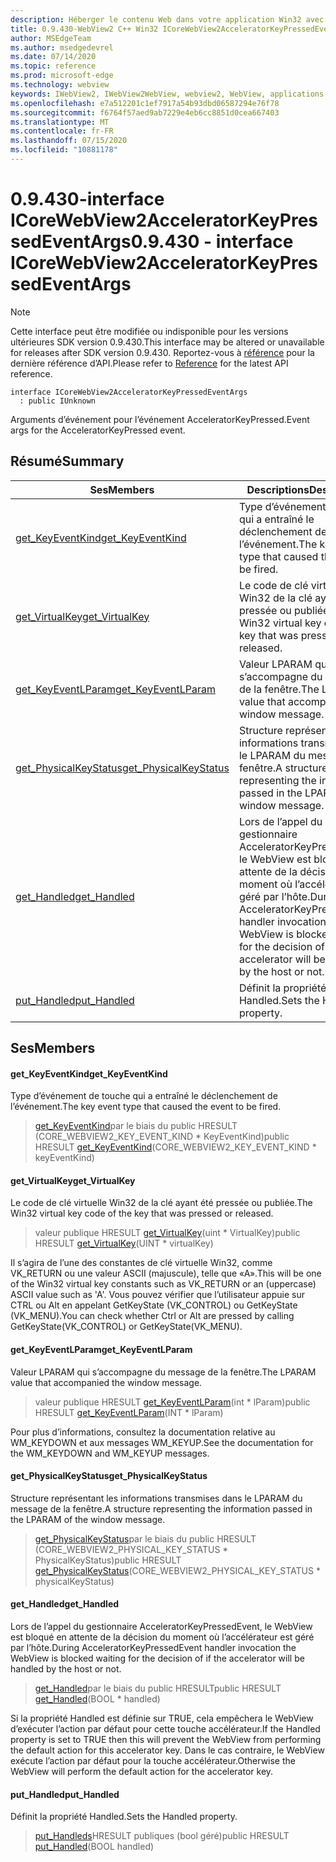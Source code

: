 ```yaml
---
description: Héberger le contenu Web dans votre application Win32 avec le contrôle Microsoft Edge WebView2
title: 0.9.430-WebView2 C++ Win32 ICoreWebView2AcceleratorKeyPressedEventArgs
author: MSEdgeTeam
ms.author: msedgedevrel
ms.date: 07/14/2020
ms.topic: reference
ms.prod: microsoft-edge
ms.technology: webview
keywords: IWebView2, IWebView2WebView, webview2, WebView, applications Win32, Win32, Edge, ICoreWebView2, ICoreWebView2Host, contrôle de navigateur, html Edge
ms.openlocfilehash: e7a512201c1ef7917a54b93dbd06587294e76f78
ms.sourcegitcommit: f6764f57aed9ab7229e4eb6cc8851d0cea667403
ms.translationtype: MT
ms.contentlocale: fr-FR
ms.lasthandoff: 07/15/2020
ms.locfileid: "10881178"
---
```

# <span data-ttu-id="d95b8-104">0.9.430-interface ICoreWebView2AcceleratorKeyPressedEventArgs</span><span class="sxs-lookup"><span data-stu-id="d95b8-104">0.9.430 - interface ICoreWebView2AcceleratorKeyPressedEventArgs</span></span> 

> [!NOTE]
> <span data-ttu-id="d95b8-105">Cette interface peut être modifiée ou indisponible pour les versions ultérieures SDK version 0.9.430.</span><span class="sxs-lookup"><span data-stu-id="d95b8-105">This interface may be altered or unavailable for releases after SDK version 0.9.430.</span></span> <span data-ttu-id="d95b8-106">Reportez-vous à [référence](../../../webview2-api-reference.md) pour la dernière référence d’API.</span><span class="sxs-lookup"><span data-stu-id="d95b8-106">Please refer to [Reference](../../../webview2-api-reference.md) for the latest API reference.</span></span>

```
interface ICoreWebView2AcceleratorKeyPressedEventArgs
  : public IUnknown
```

<span data-ttu-id="d95b8-107">Arguments d’événement pour l’événement AcceleratorKeyPressed.</span><span class="sxs-lookup"><span data-stu-id="d95b8-107">Event args for the AcceleratorKeyPressed event.</span></span>

## <span data-ttu-id="d95b8-108">Résumé</span><span class="sxs-lookup"><span data-stu-id="d95b8-108">Summary</span></span>

 <span data-ttu-id="d95b8-109">Ses</span><span class="sxs-lookup"><span data-stu-id="d95b8-109">Members</span></span>                        | <span data-ttu-id="d95b8-110">Descriptions</span><span class="sxs-lookup"><span data-stu-id="d95b8-110">Descriptions</span></span>
--------------------------------|---------------------------------------------
[<span data-ttu-id="d95b8-111">get_KeyEventKind</span><span class="sxs-lookup"><span data-stu-id="d95b8-111">get_KeyEventKind</span></span>](#get_keyeventkind) | <span data-ttu-id="d95b8-112">Type d’événement de touche qui a entraîné le déclenchement de l’événement.</span><span class="sxs-lookup"><span data-stu-id="d95b8-112">The key event type that caused the event to be fired.</span></span>
[<span data-ttu-id="d95b8-113">get_VirtualKey</span><span class="sxs-lookup"><span data-stu-id="d95b8-113">get_VirtualKey</span></span>](#get_virtualkey) | <span data-ttu-id="d95b8-114">Le code de clé virtuelle Win32 de la clé ayant été pressée ou publiée.</span><span class="sxs-lookup"><span data-stu-id="d95b8-114">The Win32 virtual key code of the key that was pressed or released.</span></span>
[<span data-ttu-id="d95b8-115">get_KeyEventLParam</span><span class="sxs-lookup"><span data-stu-id="d95b8-115">get_KeyEventLParam</span></span>](#get_keyeventlparam) | <span data-ttu-id="d95b8-116">Valeur LPARAM qui s’accompagne du message de la fenêtre.</span><span class="sxs-lookup"><span data-stu-id="d95b8-116">The LPARAM value that accompanied the window message.</span></span>
[<span data-ttu-id="d95b8-117">get_PhysicalKeyStatus</span><span class="sxs-lookup"><span data-stu-id="d95b8-117">get_PhysicalKeyStatus</span></span>](#get_physicalkeystatus) | <span data-ttu-id="d95b8-118">Structure représentant les informations transmises dans le LPARAM du message de la fenêtre.</span><span class="sxs-lookup"><span data-stu-id="d95b8-118">A structure representing the information passed in the LPARAM of the window message.</span></span>
[<span data-ttu-id="d95b8-119">get_Handled</span><span class="sxs-lookup"><span data-stu-id="d95b8-119">get_Handled</span></span>](#get_handled) | <span data-ttu-id="d95b8-120">Lors de l’appel du gestionnaire AcceleratorKeyPressedEvent, le WebView est bloqué en attente de la décision du moment où l’accélérateur est géré par l’hôte.</span><span class="sxs-lookup"><span data-stu-id="d95b8-120">During AcceleratorKeyPressedEvent handler invocation the WebView is blocked waiting for the decision of if the accelerator will be handled by the host or not.</span></span>
[<span data-ttu-id="d95b8-121">put_Handled</span><span class="sxs-lookup"><span data-stu-id="d95b8-121">put_Handled</span></span>](#put_handled) | <span data-ttu-id="d95b8-122">Définit la propriété Handled.</span><span class="sxs-lookup"><span data-stu-id="d95b8-122">Sets the Handled property.</span></span>

## <span data-ttu-id="d95b8-123">Ses</span><span class="sxs-lookup"><span data-stu-id="d95b8-123">Members</span></span>

#### <span data-ttu-id="d95b8-124">get_KeyEventKind</span><span class="sxs-lookup"><span data-stu-id="d95b8-124">get_KeyEventKind</span></span> 

<span data-ttu-id="d95b8-125">Type d’événement de touche qui a entraîné le déclenchement de l’événement.</span><span class="sxs-lookup"><span data-stu-id="d95b8-125">The key event type that caused the event to be fired.</span></span>

> <span data-ttu-id="d95b8-126">[get_KeyEventKind](#get_keyeventkind)par le biais du public HRESULT (CORE_WEBVIEW2_KEY_EVENT_KIND \* KeyEventKind)</span><span class="sxs-lookup"><span data-stu-id="d95b8-126">public HRESULT [get_KeyEventKind](#get_keyeventkind)(CORE_WEBVIEW2_KEY_EVENT_KIND \* keyEventKind)</span></span>

#### <span data-ttu-id="d95b8-127">get_VirtualKey</span><span class="sxs-lookup"><span data-stu-id="d95b8-127">get_VirtualKey</span></span> 

<span data-ttu-id="d95b8-128">Le code de clé virtuelle Win32 de la clé ayant été pressée ou publiée.</span><span class="sxs-lookup"><span data-stu-id="d95b8-128">The Win32 virtual key code of the key that was pressed or released.</span></span>

> <span data-ttu-id="d95b8-129">valeur publique HRESULT [get_VirtualKey](#get_virtualkey)(uint \* VirtualKey)</span><span class="sxs-lookup"><span data-stu-id="d95b8-129">public HRESULT [get_VirtualKey](#get_virtualkey)(UINT \* virtualKey)</span></span>

<span data-ttu-id="d95b8-130">Il s’agira de l’une des constantes de clé virtuelle Win32, comme VK_RETURN ou une valeur ASCII (majuscule), telle que «A».</span><span class="sxs-lookup"><span data-stu-id="d95b8-130">This will be one of the Win32 virtual key constants such as VK_RETURN or an (uppercase) ASCII value such as 'A'.</span></span> <span data-ttu-id="d95b8-131">Vous pouvez vérifier que l’utilisateur appuie sur CTRL ou Alt en appelant GetKeyState (VK_CONTROL) ou GetKeyState (VK_MENU).</span><span class="sxs-lookup"><span data-stu-id="d95b8-131">You can check whether Ctrl or Alt are pressed by calling GetKeyState(VK_CONTROL) or GetKeyState(VK_MENU).</span></span>

#### <span data-ttu-id="d95b8-132">get_KeyEventLParam</span><span class="sxs-lookup"><span data-stu-id="d95b8-132">get_KeyEventLParam</span></span> 

<span data-ttu-id="d95b8-133">Valeur LPARAM qui s’accompagne du message de la fenêtre.</span><span class="sxs-lookup"><span data-stu-id="d95b8-133">The LPARAM value that accompanied the window message.</span></span>

> <span data-ttu-id="d95b8-134">valeur publique HRESULT [get_KeyEventLParam](#get_keyeventlparam)(int \* lParam)</span><span class="sxs-lookup"><span data-stu-id="d95b8-134">public HRESULT [get_KeyEventLParam](#get_keyeventlparam)(INT \* lParam)</span></span>

<span data-ttu-id="d95b8-135">Pour plus d’informations, consultez la documentation relative au WM_KEYDOWN et aux messages WM_KEYUP.</span><span class="sxs-lookup"><span data-stu-id="d95b8-135">See the documentation for the WM_KEYDOWN and WM_KEYUP messages.</span></span>

#### <span data-ttu-id="d95b8-136">get_PhysicalKeyStatus</span><span class="sxs-lookup"><span data-stu-id="d95b8-136">get_PhysicalKeyStatus</span></span> 

<span data-ttu-id="d95b8-137">Structure représentant les informations transmises dans le LPARAM du message de la fenêtre.</span><span class="sxs-lookup"><span data-stu-id="d95b8-137">A structure representing the information passed in the LPARAM of the window message.</span></span>

> <span data-ttu-id="d95b8-138">[get_PhysicalKeyStatus](#get_physicalkeystatus)par le biais du public HRESULT (CORE_WEBVIEW2_PHYSICAL_KEY_STATUS \* PhysicalKeyStatus)</span><span class="sxs-lookup"><span data-stu-id="d95b8-138">public HRESULT [get_PhysicalKeyStatus](#get_physicalkeystatus)(CORE_WEBVIEW2_PHYSICAL_KEY_STATUS \* physicalKeyStatus)</span></span>

#### <span data-ttu-id="d95b8-139">get_Handled</span><span class="sxs-lookup"><span data-stu-id="d95b8-139">get_Handled</span></span> 

<span data-ttu-id="d95b8-140">Lors de l’appel du gestionnaire AcceleratorKeyPressedEvent, le WebView est bloqué en attente de la décision du moment où l’accélérateur est géré par l’hôte.</span><span class="sxs-lookup"><span data-stu-id="d95b8-140">During AcceleratorKeyPressedEvent handler invocation the WebView is blocked waiting for the decision of if the accelerator will be handled by the host or not.</span></span>

> <span data-ttu-id="d95b8-141">[get_Handled](#get_handled)par le biais du public HRESULT</span><span class="sxs-lookup"><span data-stu-id="d95b8-141">public HRESULT [get_Handled](#get_handled)(BOOL \* handled)</span></span>

<span data-ttu-id="d95b8-142">Si la propriété Handled est définie sur TRUE, cela empêchera le WebView d’exécuter l’action par défaut pour cette touche accélérateur.</span><span class="sxs-lookup"><span data-stu-id="d95b8-142">If the Handled property is set to TRUE then this will prevent the WebView from performing the default action for this accelerator key.</span></span> <span data-ttu-id="d95b8-143">Dans le cas contraire, le WebView exécute l’action par défaut pour la touche accélérateur.</span><span class="sxs-lookup"><span data-stu-id="d95b8-143">Otherwise the WebView will perform the default action for the accelerator key.</span></span>

#### <span data-ttu-id="d95b8-144">put_Handled</span><span class="sxs-lookup"><span data-stu-id="d95b8-144">put_Handled</span></span> 

<span data-ttu-id="d95b8-145">Définit la propriété Handled.</span><span class="sxs-lookup"><span data-stu-id="d95b8-145">Sets the Handled property.</span></span>

> <span data-ttu-id="d95b8-146">[put_Handleds](#put_handled)HRESULT publiques (bool géré)</span><span class="sxs-lookup"><span data-stu-id="d95b8-146">public HRESULT [put_Handled](#put_handled)(BOOL handled)</span></span>

